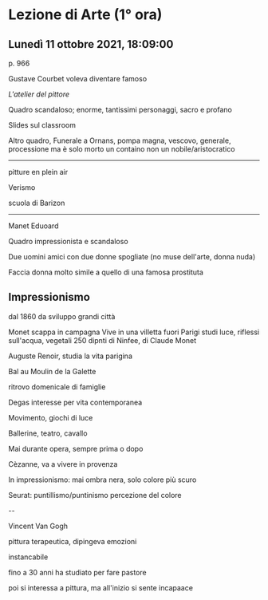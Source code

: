 # Lezione di Arte (1° ora) 
## Lunedì 11 ottobre 2021, 18:09:00


p. 966

Gustave Courbet voleva diventare famoso


_L'atelier del pittore_

Quadro scandaloso;
enorme, tantissimi personaggi, sacro e profano

Slides sul classroom



Altro quadro, Funerale a Ornans, pompa magna, vescovo, generale, processione
ma è solo morto un containo
non un nobile/aristocratico



---

pitture en plein air

Verismo

scuola di Barizon


---

Manet Eduoard

Quadro impressionista e scandaloso


Due uomini amici con due donne spogliate (no muse dell'arte, donna nuda)

Faccia donna molto simile a quello di una famosa prostituta


## Impressionismo
dal 1860
da sviluppo grandi città

Monet scappa in campagna
Vive in una villetta fuori Parigi
studi luce, riflessi sull'acqua, vegetali
250 dipnti di Ninfee, di Claude Monet

Auguste Renoir, studia la vita parigina

Bal au Moulin de la Galette

ritrovo domenicale di famiglie


Degas
interesse per vita contemporanea

Movimento, giochi di luce

Ballerine, teatro, cavallo

Mai durante opera, sempre prima o dopo


Cèzanne, va a vivere in provenza

In impressionismo:
mai ombra nera, solo colore più scuro


Seurat: puntillismo/puntinismo
percezione del colore

--

Vincent Van Gogh

pittura terapeutica, dipingeva emozioni

instancabile

fino a 30 anni ha studiato per fare pastore

poi si interessa a pittura, ma all'inizio si sente incapaace

<!--stackedit_data:
eyJoaXN0b3J5IjpbLTE5NzU3MjUxNDksLTIwMTU4NDQzNzYsLT
EwNjAxOTA3NDddfQ==
-->